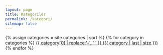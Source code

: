 ```yaml
---
layout: page
title: Kategoriler
permalink: /kategori/
sitemap: false
---
```

    
<div>
{% assign categories = site.categories | sort %}
{% for category in categories %}
<span class="site-tag">
    <a href="{{ category | first | slugify }}">
        {{ category[0] | replace:'-', ' ' }} ({{ category | last | size }})
    </a>
</span>
<br>
{% endfor %}
</div>
